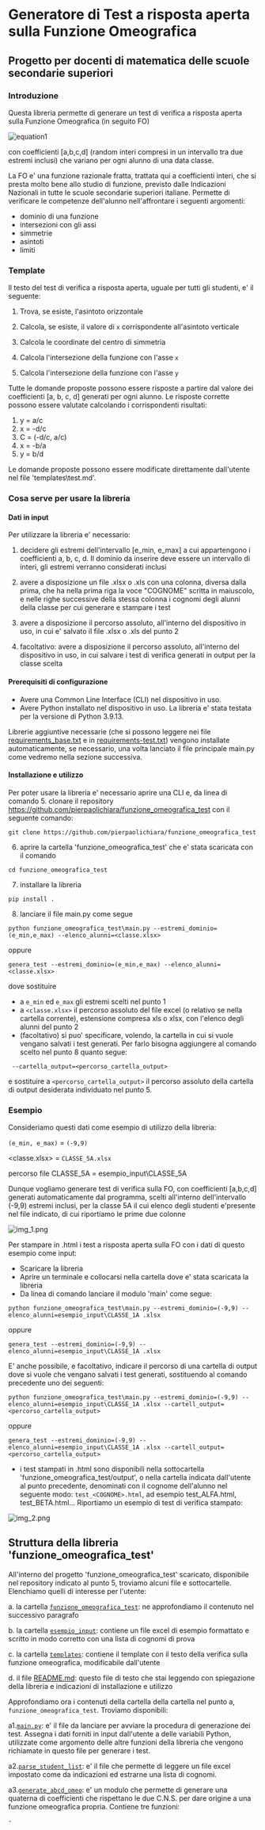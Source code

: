 # Generatore di Test a risposta aperta sulla Funzione Omeografica
## Progetto per docenti di matematica delle scuole secondarie superiori

### Introduzione
Questa libreria permette di generare un test di verifica a risposta aperta sulla Funzione Omeografica (in seguito FO) 

![equation1](https://latex.codecogs.com/svg.image?&space;f(x)=\frac{ax&plus;b}{cx&plus;d})

con coefficienti [a,b,c,d] (random interi compresi in un intervallo tra due estremi inclusi) che variano per ogni alunno 
di una data classe. 

La FO e' una funzione razionale fratta, trattata qui a coefficienti interi, che si presta molto bene allo studio di 
funzione, previsto dalle Indicazioni Nazionali in tutte le scuole secondarie superiori italiane.
Permette di verificare le competenze dell'alunno nell'affrontare i seguenti argomenti:
- dominio di una funzione
- intersezioni con gli assi
- simmetrie
- asintoti
- limiti

### Template 
Il testo del test di verifica a risposta aperta, uguale per tutti gli studenti, e' il seguente:

1. Trova, se esiste, l'asintoto orizzontale

1. Calcola, se esiste, il valore di `x` corrispondente all'asintoto verticale

1. Calcola le coordinate del centro di simmetria

1. Calcola l'intersezione della funzione con l'asse `x`

1. Calcola l'intersezione della funzione con l'asse `y`

Tutte le domande proposte possono essere risposte a partire dal valore dei coefficienti [a, b, c, d] generati per ogni alunno.
Le risposte corrette possono essere valutate calcolando i corrispondenti risultati:
1. y = a/c
2. x = -d/c
3. C = (-d/c, a/c)
4. x = -b/a
5. y = b/d

Le domande proposte possono essere modificate direttamente dall'utente nel file 'templates\test.md'.

### Cosa serve per usare la libreria 
#### Dati in input
Per utilizzare la libreria e' necessario:
1. decidere gli estremi dell'intervallo [e_min, e_max] a cui appartengono i coefficienti a, b, c, d. Il dominio da inserire deve 
essere un intervallo di interi, gli estremi verranno considerati inclusi

1. avere a disposizione un file <classe>.xlsx o <classe>.xls con una colonna, diversa dalla prima, che ha nella prima riga la voce "COGNOME" 
scritta in maiuscolo, e nelle righe successive della stessa colonna i cognomi degli alunni della classe per cui generare
e stampare i test

1. avere a disposizione il percorso assoluto, all'interno del dispositivo in uso, in cui e' salvato il file <classe>.xlsx 
o <classe>.xls del punto 2

1. facoltativo: avere a disposizione il percorso assoluto, all'interno del dispositivo in uso, in cui salvare i test di 
verifica generati in output per la classe scelta

#### Prerequisiti di configurazione
- Avere una Common Line Interface (CLI) nel dispositivo in uso.
- Avere Python installato nel dispositivo in uso. La libreria e' stata testata per la versione di Python 3.9.13. 

Librerie aggiuntive necessarie (che si possono leggere nei file [requirements_base.txt](https://github.com/pierpaolichiara/funzione_omeografica_test/blob/main/requirements-base.txt) 
e in [requirements-test.txt](https://github.com/pierpaolichiara/funzione_omeografica_test/blob/main/requirements-test.txt)) 
vengono installate automaticamente, se necessario, una volta lanciato il file principale main.py come vedremo nella sezione successiva.

#### Installazione e utilizzo
Per poter usare la libreria e' necessario aprire una CLI e, da linea di comando
5. clonare il repository https://github.com/pierpaolichiara/funzione_omeografica_test con il seguente comando:

`git clone https://github.com/pierpaolichiara/funzione_omeografica_test`

6. aprire la cartella 'funzione_omeografica_test' che e' stata scaricata con il comando 

`cd funzione_omeografica_test`

7. installare la libreria 

`pip install .`

8. lanciare il file main.py come segue

`python funzione_omeografica_test\main.py --estremi_dominio=(e_min,e_max) --elenco_alunni=<classe.xlsx>`
   
oppure

`genera_test --estremi_dominio=(e_min,e_max) --elenco_alunni=<classe.xlsx>`


dove sostituire 
- a `e_min` ed `e_max` gli estremi scelti nel punto 1 
- a `<classe.xlsx>` il percorso assoluto del file excel (o relativo se nella cartella corrente), estensione compresa xls o xlsx, con l'elenco degli alunni del punto 2
- (facoltativo) si puo' specificare, volendo, la cartella in cui si vuole vengano salvati i test generati. Per farlo bisogna 
aggiungere al comando scelto nel punto 8 quanto segue:

` --cartella_output=<percorso_cartella_output>`

e sostituire a `<percorso_cartella_output>` il percorso assoluto della cartella di output desiderata individuato 
nel punto 5.

### Esempio
Consideriamo questi dati come esempio di utilizzo della libreria:

`(e_min, e_max)` = `(-9,9)`

<classe.xlsx> = `CLASSE_5A.xlsx`

percorso file CLASSE_5A = esempio_input\CLASSE_5A

Dunque vogliamo generare test di verifica sulla FO, con coefficienti [a,b,c,d] generati automaticamente dal programma, 
scelti all'interno dell'intervallo (-9,9)  estremi inclusi, per la classe 5A il cui elenco degli studenti e'presente nel 
file indicato, di cui riportiamo le prime due colonne

![img_1.png](img_1.png)

Per stampare in .html i test a risposta aperta sulla FO con i dati di questo esempio come input: 
- Scaricare la libreria
- Aprire un terminale e collocarsi nella cartella dove e' stata scaricata la libreria
- Da linea di comando lanciare il modulo 'main' come segue:

`python funzione_omeografica_test\main.py --estremi_dominio=(-9,9) --elenco_alunni=esempio_input\CLASSE_1A
.xlsx`

oppure

`genera_test --estremi_dominio=(-9,9) --elenco_alunni=esempio_input\CLASSE_1A
.xlsx`
  
  E' anche possibile, e facoltativo, indicare il percorso di una cartella di output dove si vuole che vengano salvati i test generati,
  sostituendo al comando precedente uno dei seguenti:

`python funzione_omeografica_test\main.py --estremi_dominio=(-9,9) --elenco_alunni=esempio_input\CLASSE_1A
.xlsx --cartell_output=<percorso_cartella_output>`

  oppure

`genera_test --estremi_dominio=(-9,9) --elenco_alunni=esempio_input\CLASSE_1A
.xlsx --cartell_output=<percorso_cartella_output>`

- i test stampati in .html sono disponibili nella sottocartella 'funzione_omeografica_test/output', 
o nella cartella indicata dall'utente al punto precedente, denominati con il cognome dell'alunno nel seguente modo:
`test_<COGNOME>.html`,
ad esempio test_ALFA.html, test_BETA.html... 
Riportiamo un esempio di test di verifica stampato:

![img_2.png](img_2.png)

## Struttura della libreria 'funzione_omeografica_test'
All'interno del progetto 'funzione_omeografica_test' scaricato, disponibile nel repository indicato al punto 5, troviamo alcuni
file e sottocartelle. Elenchiamo quelli di interesse per l'utente:

a. la cartella [`funzione_omeografica_test`](https://github.com/pierpaolichiara/funzione_omeografica_test/tree/main/funzione_omeografica_test): ne approfondiamo il contenuto nel successivo paragrafo

b. la cartella [`esempio_input`](https://github.com/pierpaolichiara/funzione_omeografica_test/tree/main/esempio_input): contiene un file excel di esempio formattato e scritto in modo corretto con una lista di cognomi di prova

c. la cartella [`templates`](https://github.com/pierpaolichiara/funzione_omeografica_test/tree/main/templates): contiene il template 
   con il testo della verifica sulla funzione omeografica, modificabile dall'utente

d. il file [README.md](https://github.com/pierpaolichiara/funzione_omeografica_test/blob/main/README.md): questo file di testo che stai leggendo con spiegazione della libreria e indicazioni di installazione e utilizzo

Approfondiamo ora i contenuti della cartella della cartella nel punto a, `funzione_omeografica_test`. Troviamo disponibili:

a1.[`main.py`](https://github.com/pierpaolichiara/funzione_omeografica_test/blob/main/funzione_omeografica_test/main.py):
   e' il file da lanciare per avviare la procedura di generazione dei test. Assegna i dati forniti in input dall'utente a
delle variabili Python, utilizzate come argomento delle altre funzioni della libreria che vengono richiamate in questo file per generare i test.

a2.[`parse_student_list`](https://github.com/pierpaolichiara/funzione_omeografica_test/blob/main/funzione_omeografica_test/parse_student_list.py): 
e' il file che permette di leggere un file excel impostato come da indicazioni ed estrarne una lista di cognomi.

a3.[`generate_abcd_omeo`](https://github.com/pierpaolichiara/funzione_omeografica_test/blob/main/funzione_omeografica_test/generate_abcd_omeo.py):
e' un modulo che permette di generare una quaterna di coefficienti che rispettano le due C.N.S. per dare origine a una funzione omeografica propria.
Contiene tre funzioni:

    -   

##